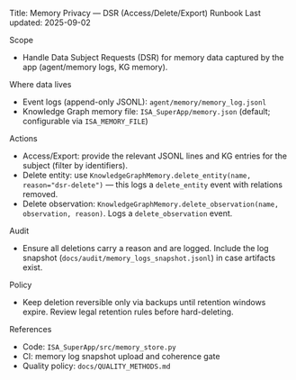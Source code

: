 Title: Memory Privacy — DSR (Access/Delete/Export) Runbook
Last updated: 2025-09-02

Scope
- Handle Data Subject Requests (DSR) for memory data captured by the app (agent/memory logs, KG memory).

Where data lives
- Event logs (append-only JSONL): `agent/memory/memory_log.jsonl`
- Knowledge Graph memory file: `ISA_SuperApp/memory.json` (default; configurable via `ISA_MEMORY_FILE`)

Actions
- Access/Export: provide the relevant JSONL lines and KG entries for the subject (filter by identifiers).
- Delete entity: use `KnowledgeGraphMemory.delete_entity(name, reason="dsr-delete")` — this logs a `delete_entity` event with relations removed.
- Delete observation: `KnowledgeGraphMemory.delete_observation(name, observation, reason)`. Logs a `delete_observation` event.

Audit
- Ensure all deletions carry a reason and are logged. Include the log snapshot (`docs/audit/memory_logs_snapshot.jsonl`) in case artifacts exist.

Policy
- Keep deletion reversible only via backups until retention windows expire. Review legal retention rules before hard-deleting.

References
- Code: `ISA_SuperApp/src/memory_store.py`
- CI: memory log snapshot upload and coherence gate
- Quality policy: `docs/QUALITY_METHODS.md`

